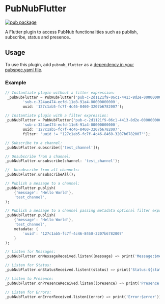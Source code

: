 # PubNubFlutter

[![pub package](https://img.shields.io/pub/v/pubnub.svg)](https://pub.dartlang.org/packages/pubnub)

A Flutter plugin to access PubNub functionalities such as publish, subscribe, status and presence..

## Usage
To use this plugin, add `pubnub_flutter` as a [dependency in your pubspec.yaml file](https://flutter.io/platform-plugins/).

### Example

``` dart
// Instantiate plugin without a filter expression:
 _pubNubFlutter = PubNubFlutter('pub-c-2d1121f9-06c1-4413-8d2e-0000000000',
        'sub-c-324ae474-ecfd-11e8-91a4-00000000000',
        uuid: '127c1ab5-fc7f-4c46-8460-3207b6782007');
        
// Instantiate plugin with a filter expression:
_pubNubFlutter = PubNubFlutter('pub-c-2d1121f9-06c1-4413-8d2e-0000000000',
        'sub-c-324ae474-ecfd-11e8-91a4-00000000000',
        uuid: '127c1ab5-fc7f-4c46-8460-3207b6782007',
        filter: 'uuid != "127c1ab5-fc7f-4c46-8460-3207b6782007"');

// Subscribe to a channel:
_pubNubFlutter.subscribe(['test_channel']);

// Unsubscribe from a channel:
_pubNubFlutter.unsubscribe(channel: 'test_channel');

//  Unsubscribe from all channels:
_pubNubFlutter.unsubscribeAll();

// Publish a message to a channel:
_pubNubFlutter.publish(
    {'message': 'Hello World'},
    'test_channel',
);

// Publish a message to a channel passing metadata optional filter expression acts upon:
_pubNubFlutter.publish(
    {'message': 'Hello World'},
    'test_channel',
    metadata: {
        'uuid': '127c1ab5-fc7f-4c46-8460-3207b6782007'
    }
);

// Listen for Messages:
_pubNubFlutter.onMessageReceived.listen((message) => print('Message:$message'));

// Listen for Status:
_pubNubFlutter.onStatusReceived.listen((status) => print('Status:${status.toString()}'));

// Listen to Presence:
_pubNubFlutter.onPresenceReceived.listen((presence) => print('Presence:${presence.toString()}'));

// Listen for Errors:
_pubNubFlutter.onErrorReceived.listen((error) => print('Error:$error'));
```
